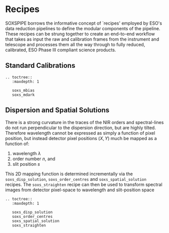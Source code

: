 # Recipes

SOXSPIPE borrows the informative concept of `recipes' employed by ESO's data reduction pipelines to define the modular components of the pipeline. These recipes can be strung together to create an end-to-end workflow that takes as input the raw and calibration frames from the instrument and telescope and processes them all the way through to fully reduced, calibrated, ESO Phase III compliant science products.

## Standard Calibrations

```eval_rst
.. toctree::
   :maxdepth: 1

   soxs_mbias
   soxs_mdark
```

## Dispersion and Spatial Solutions

There is a strong curvature in the traces of the NIR orders and spectral-lines do not run perpendicular to the dispersion direction, but are highly tilted. Therefore wavelength cannot be expressed as simply a function of pixel position, but instead detector pixel positions ($X, Y$) much be mapped as a function of:

1. wavelength $\lambda$
2. order number $n$, and 
3. slit position $s$

This 2D mapping function is determined incrementally via the `soxs_disp_solution`, `soxs_order_centres` and `soxs_spatial_solution` recipes. The `soxs_straighten` recipe can then be used to transform spectral images from detector pixel-space to wavelength and slit-position space 

```eval_rst
.. toctree::
   :maxdepth: 1

   soxs_disp_solution
   soxs_order_centres
   soxs_spatial_solution
   soxs_straighten
```
